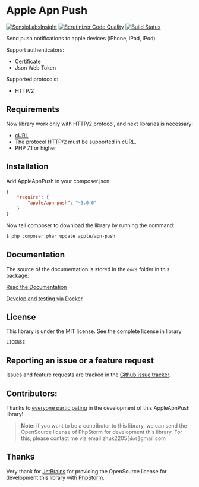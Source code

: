 Apple Apn Push
==============

[![SensioLabsInsight](https://insight.sensiolabs.com/projects/53f2239f-c4cc-4643-85c9-a9f79850e863/mini.png)](https://insight.sensiolabs.com/projects/53f2239f-c4cc-4643-85c9-a9f79850e863)
[![Scrutinizer Code Quality](https://scrutinizer-ci.com/g/ZhukV/AppleApnPush/badges/quality-score.png?b=master)](https://scrutinizer-ci.com/g/ZhukV/AppleApnPush/?branch=master)
[![Build Status](https://travis-ci.org/ZhukV/AppleApnPush.svg?branch=master)](https://travis-ci.org/ZhukV/AppleApnPush)

Send push notifications to apple devices (iPhone, iPad, iPod).

Support authenticators:

* Certificate
* Json Web Token

Supported protocols:

* HTTP/2

Requirements
------------

Now library work only with HTTP/2 protocol, and next libraries is necessary:

* [cURL](http://php.net/manual/ru/book.curl.php)
* The protocol [HTTP/2](https://en.wikipedia.org/wiki/HTTP/2) must be supported in cURL.
* PHP 7.1 or higher

Installation
------------

Add AppleApnPush in your composer.json:

````json
{
    "require": {
        "apple/apn-push": "~3.0.0"
    }
}
````

Now tell composer to download the library by running the command:

```bash
$ php composer.phar update apple/apn-push
```

Documentation
----------

The source of the documentation is stored in the `docs` folder in this package:

[Read the Documentation](docs/index.md)

[Develop and testing via Docker](docs/docker.md)

License
-------

This library is under the MIT license. See the complete license in library

```
LICENSE
```

Reporting an issue or a feature request
---------------------------------------

Issues and feature requests are tracked in the [Github issue tracker](https://github.com/ZhukV/AppleApnPush/issues).

Contributors:
-------------

Thanks to [everyone participating](https://github.com/ZhukV/AppleApnPush/graphs/contributors) in the development of this AppleApnPush library!

> **Note:** if you want to be a contributor to this library, we can send the OpenSource license of PhpStorm for development this library.
For this, please contact me via email zhuk2205`[dot]`gmail.com

Thanks
------

Very thank for [JetBrains](https://www.jetbrains.com/) for providing the OpenSource license for development this library with [PhpStorm](https://www.jetbrains.com/phpstorm/).

